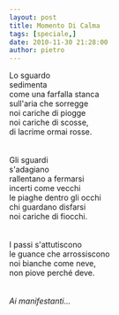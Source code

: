 ```yaml
---
layout: post
title: Momento Di Calma
tags: [speciale,]
date: 2010-11-30 21:28:00
author: pietro
---
```

Lo sguardo<br/>sedimenta<br/>come una farfalla stanca<br/>sull'aria che sorregge<br/>noi cariche di piogge<br/>noi cariche di scosse,<br/>di lacrime ormai rosse.<br/><br/><br/>Gli sguardi<br/>s'adagiano<br/>rallentano a fermarsi<br/>incerti come vecchi<br/>le piaghe dentro gli occhi<br/>chi guardano disfarsi<br/>noi cariche di fiocchi.<br/><br/><br/>I passi s'attutiscono<br/>le guance che arrossiscono<br/>noi bianche come neve,<br/>non piove perché deve.<br/><i><br/></i><br/><i>Ai manifestanti...</i><br/>
